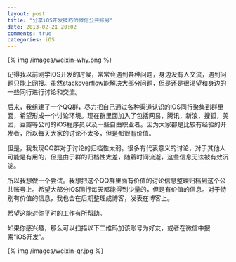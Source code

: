 ```yaml
---
layout: post
title: "分享iOS开发技巧的微信公共账号"
date: 2013-02-21 20:02
comments: true
categories: iOS
---
```


{% img /images/weixin-why.png %}

记得我以前刚学iOS开发的时候，常常会遇到各种问题，身边没有人交流，遇到问题只能上网搜。虽然stackoverflow能解决大部分问题，但是还是很渴望和身边的一些同行进行讨论和交流。

后来，我组建了一个QQ群，尽力把自己通过各种渠道认识的iOS同行聚集到群里面，希望形成一个讨论环境。现在群里面加入了包括网易，腾讯，新浪，搜狐，美团，豆瓣等公司的iOS程序员以及一些自由职业者。因为大家都是比较有经验的开发者，所以每天大家的讨论不太多，但是都很有价值。

但是，我发现QQ群对于讨论的归档性太弱。很多有代表意义的讨论，对于其他人可能是有用的，但是由于群的归档性太差，随着时间流逝，这些信息无法被有效沉淀。

所以我想做一个尝试。我想把这个QQ群里面有价值的讨论信息整理归档到这个公共账号上。希望大部分iOS同行每天都能得到少量的，但是有价值的信息。对于特别有价值的信息，我也会在后期整理成博客，发表在博客上。

希望这能对你平时的工作有所帮助。

如果你感兴趣，那么可以扫描以下二维码加该账号为好友，或者在微信中搜索“iOS开发”。

{% img /images/weixin-qr.jpg %}

